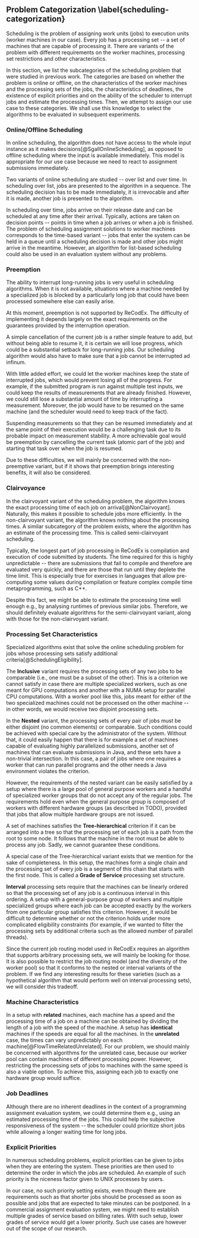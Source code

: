 ## Problem Categorization \label{scheduling-categorization}

Scheduling is the problem of assigning work units (jobs) to execution units 
(worker machines in our case). Every job has a processing set -- a set of 
machines that are capable of processing it. There are variants of the problem 
with different requirements on the worker machines, processing set restrictions 
and other characteristics.

In this section, we list the subcategories of the scheduling problem that were 
studied in previous work. The categories are based on whether the problem is 
online or offline, on the characteristics of the worker machines and the 
processing sets of the jobs, the characteristics of deadlines, the existence of 
explicit priorities and on the ability of the scheduler to interrupt jobs and 
estimate the processing times. Then, we attempt to assign our use case to these 
categories. We shall use this knowledge to select the algorithms to be evaluated 
in subsequent experiments.

### Online/Offline Scheduling

In online scheduling, the algorithm does not have access to the whole input 
instance as it makes decisions[@SgallOnlineScheduling], as opposed to offline 
scheduling where the input is available immediately. This model is appropriate 
for our use case because we need to react to assignment submissions immediately.

Two variants of online scheduling are studied -- over list and over time. In 
scheduling over list, jobs are presented to the algorithm in a sequence. The 
scheduling decision has to be made immediately, it is irrevocable and after it 
is made, another job is presented to the algorithm.

In scheduling over time, jobs arrive on their release date and can be scheduled 
at any time after their arrival. Typically, actions are taken on decision points 
-- points in time when a job arrives or when a job is finished. The problem of 
scheduling assignment solutions to worker machines corresponds to the time-based 
variant -- jobs that enter the system can be held in a queue until a scheduling 
decision is made and other jobs might arrive in the meantime. However, an 
algorithm for list-based scheduling could also be used in an evaluation system 
without any problems.

### Preemption

The ability to interrupt long-running jobs is very useful in scheduling 
algorithms. When it is not available, situations where a machine needed by a 
specialized job is blocked by a particularly long job that could have been 
processed somewhere else can easily arise.

At this moment, preemption is not supported by ReCodEx. The difficulty of 
implementing it depends largely on the exact requirements on the guarantees 
provided by the interruption operation.

A simple cancellation of the current job is a rather simple feature to add, but 
without being able to resume it, it is certain we will lose progress, which 
could be a substantial setback for long-running jobs. Our scheduling algorithm 
would also have to make sure that a job cannot be interrupted ad infinum.

With little added effort, we could let the worker machines keep the state of 
interrupted jobs, which would prevent losing all of the progress. For example, 
if the submitted program is run against multiple test inputs, we could keep the 
results of measurements that are already finished. However, we could still lose 
a substantial amount of time by interrupting a measurement. Moreover, the job 
would have to be resumed on the same machine (and the scheduler would need to 
keep track of the fact).

Suspending measurements so that they can be resumed immediately and at the same 
point of their execution would be a challenging task due to its probable impact 
on measurement stability. A more achievable goal would be preemption by 
cancelling the current task (atomic part of the job) and starting that task over 
when the job is resumed.

Due to these difficulties, we will mainly be concerned with the non-preemptive 
variant, but if it shows that preemption brings interesting benefits, it will 
also be considered.

### Clairvoyance

In the clairvoyant variant of the scheduling problem, the algorithm knows the 
exact processing time of each job on arrival[@NonClairvoyant]. Naturally, this 
makes it possible to schedule jobs more efficiently. In the non-clairvoyant 
variant, the algorithm knows nothing about the processing times. A similar 
subcategory of the problem exists, where the algorithm has an estimate of the 
processing time. This is called semi-clairvoyant scheduling.

Typically, the longest part of job processing in ReCodEx is compilation and 
execution of code submitted by students. The time required for this is highly 
unpredictable -- there are submissions that fail to compile and therefore are 
evaluated very quickly, and there are those that run until they deplete the time 
limit. This is especially true for exercises in languages that allow 
pre-computing some values during compilation or feature complex compile time 
metaprogramming, such as C++.

Despite this fact, we might be able to estimate the processing time well enough 
e.g., by analysing runtimes of previous similar jobs. Therefore, we should 
definitely evaluate algorithms for the semi-clairvoyant variant, along with 
those for the non-clairvoyant variant.

### Processing Set Characteristics

Specialized algorithms exist that solve the online scheduling problem for jobs 
whose processing sets satisfy additional criteria[@SchedulingEligibility].

The **Inclusive** variant requires the processing sets of any two jobs to be 
comparable (i.e., one must be a subset of the other). This is a criterion we 
cannot satisfy in case there are multiple specialized workers, such as one meant 
for GPU computations and another with a NUMA setup for parallel CPU 
computations. With a worker pool like this, jobs meant for either of the two 
specialized machines could not be processed on the other machine -- in other 
words, we would receive two disjoint processing sets.

In the **Nested** variant, the processing sets of every pair of jobs must be 
either disjoint (no common elements) or comparable. Such conditions could be 
achieved with special care by the administrator of the system. Without that, it 
could easily happen that there is for example a set of machines capable of 
evaluating highly parallelized submissions, another set of machines that can 
evaluate submissions in Java, and these sets have a non-trivial intersection. In 
this case, a pair of jobs where one requires a worker that can run parallel 
programs and the other needs a Java environment violates the criterion.

However, the requirements of the nested variant can be easily satisfied by a 
setup where there is a large pool of general purpose workers and a handful of 
specialized worker groups that do not accept any of the regular jobs. The 
requirements hold even when the general purpose group is composed of workers 
with different hardware groups (as described in TODO), provided that jobs that 
allow multiple hardware groups are not issued.

A set of machines satisfies the **Tree-hierarchical** criterion if it can be 
arranged into a tree so that the processing set of each job is a path from the 
root to some node. It follows that the machine in the root must be able to 
process any job. Sadly, we cannot guarantee these conditions.

A special case of the Tree-hierarchical variant exists that we mention for the 
sake of completeness. In this setup, the machines form a single chain and the 
processing set of every job is a segment of this chain that starts with the 
first node. This is called a **Grade of Service** processing set structure.

**Interval** processing sets require that the machines can be linearly ordered 
so that the processing set of any job is a continuous interval in this ordering. 
A setup with a general-purpose group of workers and multiple specialized groups 
where each job can be accepted exactly by the workers from one particular group 
satisfies this criterion. However, it would be difficult to determine whether or 
not the criterion holds under more complicated eligibility constraints (for 
example, if we wanted to filter the processing sets by additional criteria such 
as the allowed number of parallel threads).

Since the current job routing model used in ReCodEx requires an algorithm that 
supports arbitrary processing sets, we will mainly be looking for those. It is 
also possible to restrict the job routing model (and the diversity of the worker 
pool) so that it conforms to the nested or interval variants of the problem. If 
we find any interesting results for these varieties (such as a hypothetical 
algorithm that would perform well on interval processing sets), we will consider 
this tradeoff.

### Machine Characteristics

In a setup with **related** machines, each machine has a speed and the 
processing time of a job on a machine can be obtained by dividing the length of 
a job with the speed of the machine. A setup has **identical** machines if the 
speeds are equal for all the machines. In the **unrelated** case, the times can 
vary unpredictably on each machine[@FlowTimeRelatedUnrelated]. For our problem, 
we should mainly be concerned with algorithms for the unrelated case, because 
our worker pool can contain machines of different processing power. However, 
restricting the processing sets of jobs to machines with the same speed is also 
a viable option. To achieve this, assigning each job to exactly one hardware 
group would suffice.

### Job Deadlines

Although there are no inherent deadlines in the context of a programming 
assignment evaluation system, we could determine them e.g., using an estimated 
processing time of the jobs. This could help the subjective responsiveness of 
the system -- the scheduler could prioritize short jobs while allowing a longer 
waiting time for long jobs.

### Explicit Priorities

In numerous scheduling problems, explicit priorities can be given to jobs when 
they are entering the system. These priorities are then used to determine the 
order in which the jobs are scheduled. An example of such priority is the 
niceness factor given to UNIX processes by users.

In our case, no such priority setting exists, even though there are requirements 
such as that shorter jobs should be processed as soon as possible and jobs that 
are expected to take minutes can be postponed. In a commercial assignment 
evaluation system, we might need to establish multiple grades of service based 
on billing rates. With such setup, lower grades of service would get a lower 
priority. Such use cases are however out of the scope of our research.
